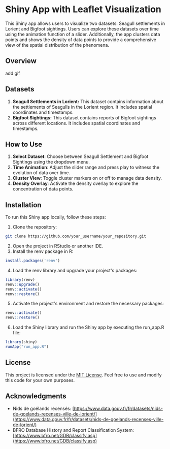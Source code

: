 # Shiny App with Leaflet Visualization

This Shiny app allows users to visualize two datasets: Seagull settlements in Lorient and Bigfoot sightings. Users can explore these datasets over time using the animation function of a slider. Additionally, the app clusters data points and shows the density of data points to provide a comprehensive view of the spatial distribution of the phenomena.

## Overview

add gif


## Datasets

1. **Seagull Settlements in Lorient:** This dataset contains information about the settlements of Seagulls in the Lorient region. It includes spatial coordinates and timestamps.
2. **Bigfoot Sightings:** This dataset contains reports of Bigfoot sightings across different locations. It includes spatial coordinates and timestamps.


## How to Use

1. **Select Dataset**: Choose between Seagull Settlement and Bigfoot Sightings using the dropdown menu.
2. **Time Animation**: Adjust the slider range and press play to witness the evolution of data over time.
3. **Cluster View**: Toggle cluster markers on or off to manage data density.
4. **Density Overlay**: Activate the density overlay to explore the concentration of data points.

## Installation

To run this Shiny app locally, follow these steps:

1. Clone the repository:
```bash
git clone https://github.com/your_username/your_repository.git
```
2. Open the project in RStudio or another IDE.
3. Install the renv package in R:
```R
install.packages('renv')
```

4. Load the renv library and upgrade your project's packages:
```R
library(renv)
renv::upgrade()
renv::activate()
renv::restore()
```

5. Activate the project's environment and restore the necessary packages:
```R
renv::activate()
renv::restore()
```

6. Load the Shiny library and run the Shiny app by executing the run_app.R file:
```R
library(shiny)
runApp("run_app.R")
```

## License

This project is licensed under the [MIT License](LICENSE). Feel free to use and modify this code for your own purposes.

## Acknowledgments

- Nids de goélands recensés: [https://www.data.gouv.fr/fr/datasets/nids-de-goelands-recenses-ville-de-lorient/](https://www.data.gouv.fr/fr/datasets/nids-de-goelands-recenses-ville-de-lorient/)
- BFRO Database History and Report Classification System: [https://www.bfro.net/GDB/classify.asp](https://www.bfro.net/GDB/classify.asp)
